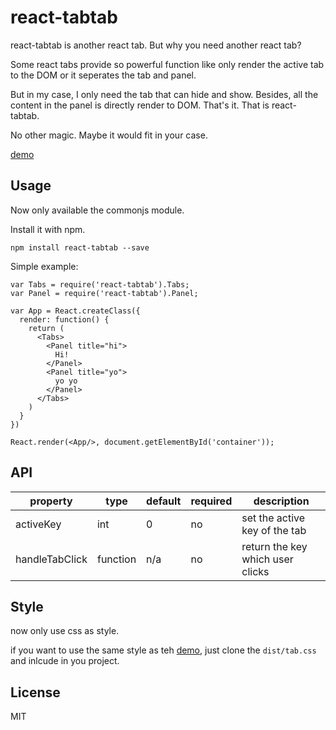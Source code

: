 # react-tabtab

react-tabtab is another react tab. But why you need another react tab?

Some react tabs provide so powerful function like only render the active tab to the DOM or it seperates the tab and panel.

But in my case, I only need the tab that can hide and show. Besides, all the content in the panel is directly render to DOM. That's it. That is react-tabtab.

No other magic. Maybe it would fit in your case.

[demo](http://ctxhou.github.io/react-tabtab/)

## Usage

Now only available the commonjs module.

Install it with npm.

    npm install react-tabtab --save

Simple example:

    var Tabs = require('react-tabtab').Tabs;
    var Panel = require('react-tabtab').Panel;

    var App = React.createClass({
      render: function() {
        return (
          <Tabs>
            <Panel title="hi">
              Hi!
            </Panel>
            <Panel title="yo">
              yo yo
            </Panel>
          </Tabs>
        )
      }
    })

    React.render(<App/>, document.getElementById('container'));


## API
    
| property       | type     | default | required | description                      |
|----------------|----------|---------|----------|----------------------------------|
| activeKey      | int      | 0       | no       | set the active key of the tab    |
| handleTabClick | function | n/a     | no       | return the key which user clicks |


## Style

now only use css as style.

if you want to use the same style as teh [demo](http://ctxhou.github.io/react-tabtab/), just clone the `dist/tab.css` and inlcude in you project.

    

## License

MIT
